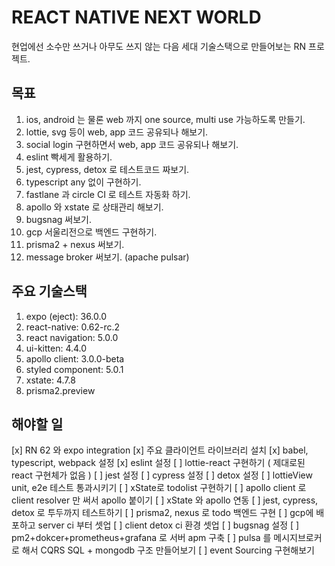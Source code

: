 # REACT NATIVE NEXT WORLD

현업에선 소수만 쓰거나 아무도 쓰지 않는 다음 세대 기술스택으로 만들어보는 RN 프로젝트.

## 목표

1. ios, android 는 물론 web 까지 one source, multi use 가능하도록 만들기.
1. lottie, svg 등이 web, app 코드 공유되나 해보기.
1. social login 구현하면서 web, app 코드 공유되나 해보기.
1. eslint 빡세게 활용하기.
1. jest, cypress, detox 로 테스트코드 짜보기.
1. typescript any 없이 구현하기.
1. fastlane 과 circle CI 로 테스트 자동화 하기.
1. apollo 와 xstate 로 상태관리 해보기.
1. bugsnag 써보기.
1. gcp 서울리전으로 백엔드 구현하기.
1. prisma2 + nexus 써보기.
1. message broker 써보기. (apache pulsar)

## 주요 기술스택

1. expo (eject): 36.0.0
1. react-native: 0.62-rc.2
1. react navigation: 5.0.0
1. ui-kitten: 4.4.0
1. apollo client: 3.0.0-beta
1. styled component: 5.0.1
1. xstate: 4.7.8
1. prisma2.preview

## 해야할 일

[x] RN 62 와 expo integration
[x] 주요 클라이언트 라이브러리 설치
[x] babel, typescript, webpack 설정
[x] eslint 설정
[ ] lottie-react 구현하기 ( 제대로된 react 구현체가 없음 )
[ ] jest 설정
[ ] cypress 설정
[ ] detox 설정
[ ] lottieView unit, e2e 테스트 통과시키기
[ ] xState로 todolist 구현하기
[ ] apollo client 로 client resolver 만 써서 apollo 붙이기
[ ] xState 와 apollo 연동
[ ] jest, cypress, detox 로 투두까지 테스트하기
[ ] prisma2, nexus 로 todo 백엔드 구현
[ ] gcp에 배포하고 server ci 부터 셋업
[ ] client detox ci 환경 셋업
[ ] bugsnag 설정
[ ] pm2+dokcer+prometheus+grafana 로 서버 apm 구축
[ ] pulsa 를 메시지브로커로 해서 CQRS SQL + mongodb 구조 만들어보기
[ ] event Sourcing 구현해보기
